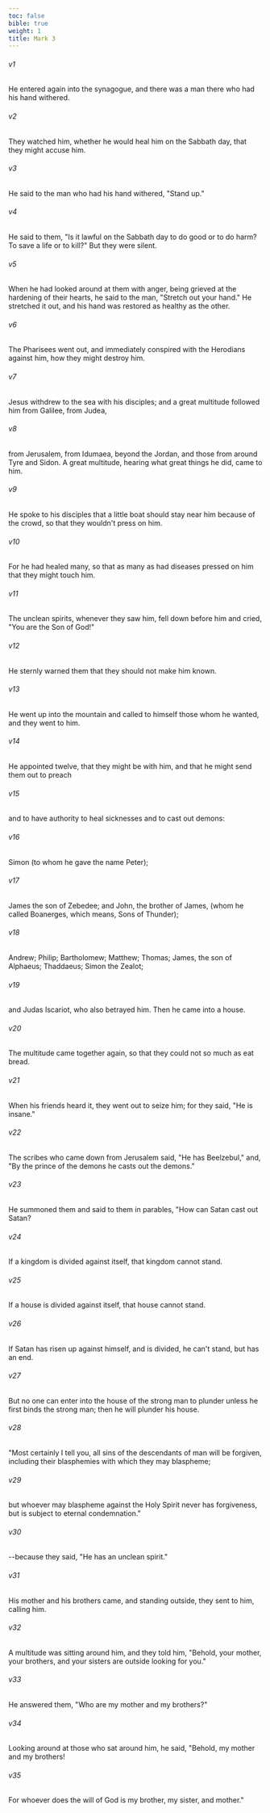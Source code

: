 ```yaml
---
toc: false
bible: true
weight: 1
title: Mark 3
---
```




###### v1 
He entered again into the synagogue, and there was a man there who had his hand withered. 

###### v2 
They watched him, whether he would heal him on the Sabbath day, that they might accuse him. 

###### v3 
He said to the man who had his hand withered, "Stand up." 

###### v4 
He said to them, "Is it lawful on the Sabbath day to do good or to do harm? To save a life or to kill?" But they were silent. 

###### v5 
When he had looked around at them with anger, being grieved at the hardening of their hearts, he said to the man, "Stretch out your hand." He stretched it out, and his hand was restored as healthy as the other. 

###### v6 
The Pharisees went out, and immediately conspired with the Herodians against him, how they might destroy him. 

###### v7 
Jesus withdrew to the sea with his disciples; and a great multitude followed him from Galilee, from Judea, 

###### v8 
from Jerusalem, from Idumaea, beyond the Jordan, and those from around Tyre and Sidon. A great multitude, hearing what great things he did, came to him. 

###### v9 
He spoke to his disciples that a little boat should stay near him because of the crowd, so that they wouldn't press on him. 

###### v10 
For he had healed many, so that as many as had diseases pressed on him that they might touch him. 

###### v11 
The unclean spirits, whenever they saw him, fell down before him and cried, "You are the Son of God!" 

###### v12 
He sternly warned them that they should not make him known. 

###### v13 
He went up into the mountain and called to himself those whom he wanted, and they went to him. 

###### v14 
He appointed twelve, that they might be with him, and that he might send them out to preach 

###### v15 
and to have authority to heal sicknesses and to cast out demons: 

###### v16 
Simon (to whom he gave the name Peter); 

###### v17 
James the son of Zebedee; and John, the brother of James, (whom he called Boanerges, which means, Sons of Thunder); 

###### v18 
Andrew; Philip; Bartholomew; Matthew; Thomas; James, the son of Alphaeus; Thaddaeus; Simon the Zealot; 

###### v19 
and Judas Iscariot, who also betrayed him. Then he came into a house. 

###### v20 
The multitude came together again, so that they could not so much as eat bread. 

###### v21 
When his friends heard it, they went out to seize him; for they said, "He is insane." 

###### v22 
The scribes who came down from Jerusalem said, "He has Beelzebul," and, "By the prince of the demons he casts out the demons." 

###### v23 
He summoned them and said to them in parables, "How can Satan cast out Satan? 

###### v24 
If a kingdom is divided against itself, that kingdom cannot stand. 

###### v25 
If a house is divided against itself, that house cannot stand. 

###### v26 
If Satan has risen up against himself, and is divided, he can't stand, but has an end. 

###### v27 
But no one can enter into the house of the strong man to plunder unless he first binds the strong man; then he will plunder his house. 

###### v28 
"Most certainly I tell you, all sins of the descendants of man will be forgiven, including their blasphemies with which they may blaspheme; 

###### v29 
but whoever may blaspheme against the Holy Spirit never has forgiveness, but is subject to eternal condemnation." 

###### v30 
--because they said, "He has an unclean spirit." 

###### v31 
His mother and his brothers came, and standing outside, they sent to him, calling him. 

###### v32 
A multitude was sitting around him, and they told him, "Behold, your mother, your brothers, and your sisters are outside looking for you." 

###### v33 
He answered them, "Who are my mother and my brothers?" 

###### v34 
Looking around at those who sat around him, he said, "Behold, my mother and my brothers! 

###### v35 
For whoever does the will of God is my brother, my sister, and mother."
